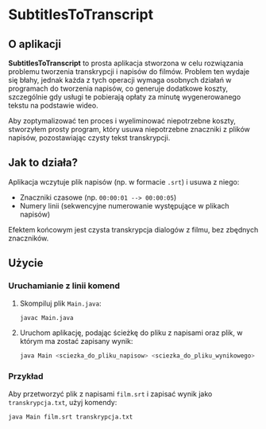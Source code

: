 # SubtitlesToTranscript

## O aplikacji

**SubtitlesToTranscript** to prosta aplikacja stworzona w celu rozwiązania problemu tworzenia transkrypcji i napisów do filmów. Problem ten wydaje się błahy, jednak każda z tych operacji wymaga osobnych działań w programach do tworzenia napisów, co generuje dodatkowe koszty, szczególnie gdy usługi te pobierają opłaty za minutę wygenerowanego tekstu na podstawie wideo.

Aby zoptymalizować ten proces i wyeliminować niepotrzebne koszty, stworzyłem prosty program, który usuwa niepotrzebne znaczniki z plików napisów, pozostawiając czysty tekst transkrypcji.

## Jak to działa?

Aplikacja wczytuje plik napisów (np. w formacie `.srt`) i usuwa z niego:
- Znaczniki czasowe (np. `00:00:01 --> 00:00:05`)
- Numery linii (sekwencyjne numerowanie występujące w plikach napisów)

Efektem końcowym jest czysta transkrypcja dialogów z filmu, bez zbędnych znaczników.

## Użycie
### Uruchamianie z linii komend

1. Skompiluj plik `Main.java`:

    ```bash
    javac Main.java
    ```

2. Uruchom aplikację, podając ścieżkę do pliku z napisami oraz plik, w którym ma zostać zapisany wynik:

    ```bash
    java Main <sciezka_do_pliku_napisow> <sciezka_do_pliku_wynikowego>
    ```

### Przykład

Aby przetworzyć plik z napisami `film.srt` i zapisać wynik jako `transkrypcja.txt`, użyj komendy:

```bash
java Main film.srt transkrypcja.txt
```


